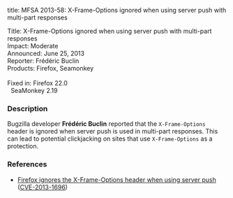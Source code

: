 title: MFSA 2013-58: X-Frame-Options ignored when using server push with multi-part responses

<p>
<span class="label">Title:</span>      X-Frame-Options ignored when using server
push with multi-part responses<br/>
<span class="label">Impact:</span>     Moderate<br/>
<span class="label">Announced:</span>  June 25, 2013<br/>
<span class="label">Reporter:</span>   Fr&#233;d&#233;ric Buclin<br/>
<span class="label">Products:</span>   Firefox, Seamonkey<br/>
<br/>
<span class="label">Fixed in:</span>   Firefox 22.0<br/>
<span class="label">&#160;</span>      SeaMonkey 2.19<br/>
</p>


<h3>Description</h3>

<p>Bugzilla developer <strong>Fr&#233;d&#233;ric Buclin</strong> reported
that the <code>X-Frame-Options</code> header is ignored when server push is used
in multi-part responses. This can lead to potential clickjacking on sites that
use <code>X-Frame-Options</code> as a protection.</p>


<h3>References</h3>

<ul>
  <li><a href="https://bugzilla.mozilla.org/show_bug.cgi?id=761667">
        Firefox ignores the X-Frame-Options header when using server push</a>
(<a href="http://cve.mitre.org/cgi-bin/cvename.cgi?name=CVE-2013-1696" class="ex-ref">CVE-2013-1696</a>)</li>
</ul>



